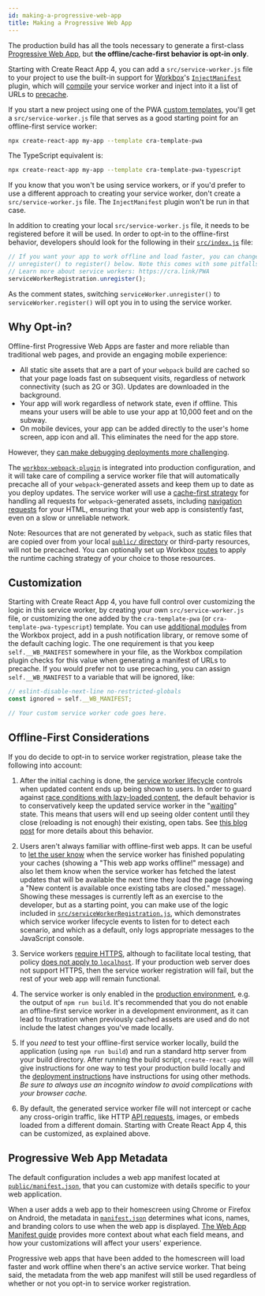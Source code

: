 ```yaml
---
id: making-a-progressive-web-app
title: Making a Progressive Web App
---
```


The production build has all the tools necessary to generate a first-class
[Progressive Web App](https://developer.mozilla.org/en-US/docs/Web/Progressive_web_apps),
but **the offline/cache-first behavior is opt-in only**.

Starting with Create React App 4, you can add a `src/service-worker.js` file to
your project to use the built-in support for
[Workbox](https://developers.google.com/web/tools/workbox/)'s
[`InjectManifest`](https://developers.google.com/web/tools/workbox/reference-docs/latest/module-workbox-webpack-plugin.InjectManifest)
plugin, which will
[compile](https://developers.google.com/web/tools/workbox/guides/using-bundlers)
your service worker and inject into it a list of URLs to
[precache](https://developers.google.com/web/tools/workbox/guides/precache-files).

If you start a new project using one of the PWA [custom
templates](https://create-react-app.dev/docs/custom-templates/), you'll get a
`src/service-worker.js` file that serves as a good starting point for an
offline-first service worker:

```sh
npx create-react-app my-app --template cra-template-pwa
```

The TypeScript equivalent is:

```sh
npx create-react-app my-app --template cra-template-pwa-typescript
```

If you know that you won't be using service workers, or if you'd prefer to use a
different approach to creating your service worker, don't create a
`src/service-worker.js` file. The `InjectManifest` plugin won't be run in that
case.

In addition to creating your local `src/service-worker.js` file, it needs to be
registered before it will be used. In order to opt-in to the offline-first
behavior, developers should look for the following in their
[`src/index.js`](https://github.com/cra-template/pwa/blob/master/packages/cra-template-pwa/template/src/index.js)
file:

```js
// If you want your app to work offline and load faster, you can change
// unregister() to register() below. Note this comes with some pitfalls.
// Learn more about service workers: https://cra.link/PWA
serviceWorkerRegistration.unregister();
```

As the comment states, switching `serviceWorker.unregister()` to
`serviceWorker.register()` will opt you in to using the service worker.

## Why Opt-in?

Offline-first Progressive Web Apps are faster and more reliable than traditional
web pages, and provide an engaging mobile experience:

- All static site assets that are a part of your `webpack` build are cached so
  that your page loads fast on subsequent visits, regardless of network
  connectivity (such as 2G or 3G). Updates are downloaded in the background.
- Your app will work regardless of network state, even if offline. This means
  your users will be able to use your app at 10,000 feet and on the subway.
- On mobile devices, your app can be added directly to the user's home screen,
  app icon and all. This eliminates the need for the app store.

However, they [can make debugging deployments more
challenging](https://github.com/facebook/create-react-app/issues/2398).

The
[`workbox-webpack-plugin`](https://developer.chrome.com/docs/workbox/modules/workbox-webpack-plugin/)
is integrated into production configuration, and it will take care of compiling
a service worker file that will automatically precache all of your
`webpack`-generated assets and keep them up to date as you deploy updates. The
service worker will use a [cache-first
strategy](https://developers.google.com/web/fundamentals/instant-and-offline/offline-cookbook/#cache-falling-back-to-network)
for handling all requests for `webpack`-generated assets, including [navigation
requests](https://developers.google.com/web/fundamentals/primers/service-workers/high-performance-loading#first_what_are_navigation_requests)
for your HTML, ensuring that your web app is consistently fast, even on a slow
or unreliable network.

Note: Resources that are not generated by `webpack`, such as static files that are
copied over from your local
[`public/` directory](https://github.com/cra-template/pwa/tree/master/packages/cra-template-pwa/template/public/)
or third-party resources, will not be precached. You can optionally set up Workbox
[routes](https://developers.google.com/web/tools/workbox/guides/route-requests)
to apply the runtime caching strategy of your choice to those resources.

## Customization

Starting with Create React App 4, you have full control over customizing the
logic in this service worker, by creating your own `src/service-worker.js` file,
or customizing the one added by the `cra-template-pwa` (or
`cra-template-pwa-typescript`) template. You can use [additional
modules](https://developers.google.com/web/tools/workbox/modules) from the
Workbox project, add in a push notification library, or remove some of the
default caching logic. The one requirement is that you keep `self.__WB_MANIFEST`
somewhere in your file, as the Workbox compilation plugin checks for this value
when generating a manifest of URLs to precache. If you would prefer not to use
precaching, you can assign `self.__WB_MANIFEST` to a variable that will be
ignored, like:

```js
// eslint-disable-next-line no-restricted-globals
const ignored = self.__WB_MANIFEST;

// Your custom service worker code goes here.
```

## Offline-First Considerations

If you do decide to opt-in to service worker registration, please take the
following into account:

1. After the initial caching is done, the [service worker lifecycle](https://developers.google.com/web/fundamentals/primers/service-workers/lifecycle)
   controls when updated content ends up being shown to users. In order to guard against
   [race conditions with lazy-loaded content](https://github.com/facebook/create-react-app/issues/3613#issuecomment-353467430),
   the default behavior is to conservatively keep the updated service worker in the "[waiting](https://developers.google.com/web/fundamentals/primers/service-workers/lifecycle#waiting)"
   state. This means that users will end up seeing older content until they close (reloading is not
   enough) their existing, open tabs. See [this blog post](https://jeffy.info/2018/10/10/sw-in-c-r-a.html)
   for more details about this behavior.

1. Users aren't always familiar with offline-first web apps. It can be useful to
   [let the user know](https://web.dev/offline-ux-design-guidelines/#inform-the-user-when-the-app-is-ready-for-offline-consumption) when the service worker has finished populating your caches (showing a "This web
   app works offline!" message) and also let them know when the service worker has
   fetched the latest updates that will be available the next time they load the
   page (showing a "New content is available once existing tabs are closed." message). Showing
   these messages is currently left as an exercise to the developer, but as a
   starting point, you can make use of the logic included in [`src/serviceWorkerRegistration.js`](https://github.com/cra-template/pwa/blob/master/packages/cra-template-pwa/template/src/serviceWorkerRegistration.js), which
   demonstrates which service worker lifecycle events to listen for to detect each
   scenario, and which as a default, only logs appropriate messages to the
   JavaScript console.

1. Service workers [require HTTPS](https://developers.google.com/web/fundamentals/getting-started/primers/service-workers#you_need_https),
   although to facilitate local testing, that policy
   [does not apply to `localhost`](https://stackoverflow.com/questions/34160509/options-for-testing-service-workers-via-http/34161385#34161385).
   If your production web server does not support HTTPS, then the service worker
   registration will fail, but the rest of your web app will remain functional.

1. The service worker is only enabled in the [production environment](deployment.md),
   e.g. the output of `npm run build`. It's recommended that you do not enable an
   offline-first service worker in a development environment, as it can lead to
   frustration when previously cached assets are used and do not include the latest
   changes you've made locally.

1. If you _need_ to test your offline-first service worker locally, build
   the application (using `npm run build`) and run a standard http server from your
   build directory. After running the build script, `create-react-app` will give
   instructions for one way to test your production build locally and the [deployment instructions](deployment.md) have
   instructions for using other methods. _Be sure to always use an
   incognito window to avoid complications with your browser cache._

1. By default, the generated service worker file will not intercept or cache any
   cross-origin traffic, like HTTP [API requests](integrating-with-an-api-backend.md),
   images, or embeds loaded from a different domain. Starting with Create
   React App 4, this can be customized, as explained above.

## Progressive Web App Metadata

The default configuration includes a web app manifest located at
[`public/manifest.json`](https://github.com/cra-template/pwa/blob/master/packages/cra-template-pwa/template/public/manifest.json), that you can customize with
details specific to your web application.

When a user adds a web app to their homescreen using Chrome or Firefox on
Android, the metadata in [`manifest.json`](https://github.com/cra-template/pwa/blob/master/packages/cra-template-pwa/template/public/manifest.json) determines what
icons, names, and branding colors to use when the web app is displayed.
[The Web App Manifest guide](https://developers.google.com/web/fundamentals/engage-and-retain/web-app-manifest/)
provides more context about what each field means, and how your customizations
will affect your users' experience.

Progressive web apps that have been added to the homescreen will load faster and
work offline when there's an active service worker. That being said, the
metadata from the web app manifest will still be used regardless of whether or
not you opt-in to service worker registration.
